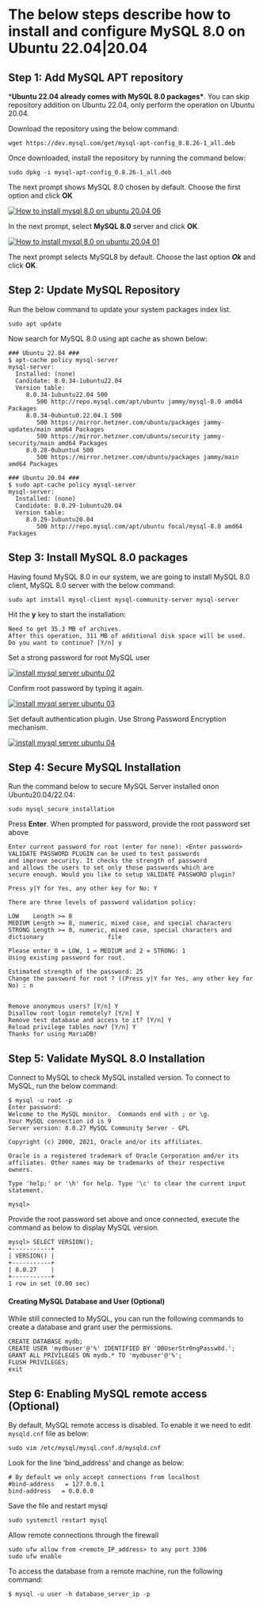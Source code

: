 #  The below steps describe how to install and configure MySQL 8.0 on Ubuntu 22.04|20.04



## Step 1: Add MySQL APT repository

***Ubuntu 22.04 already comes with MySQL 8.0 packages\***. You can skip repository addition on Ubuntu 22.04, only perform the operation on Ubuntu 20.04.

Download the repository using the below command:

```
wget https://dev.mysql.com/get/mysql-apt-config_0.8.26-1_all.deb
```

Once downloaded, install the repository by running the command below:

```
sudo dpkg -i mysql-apt-config_0.8.26-1_all.deb
```

The next prompt shows MySQL 8.0 chosen by default. Choose the first option and click **OK**

[![How to install mysql 8.0 on ubuntu 20.04 06](.assets/mysql8.0/ngcb23.webp)](https://computingforgeeks.com/wp-content/uploads/2020/10/How-to-install-mysql-8.0-on-ubuntu-20.04-06.png?ezimgfmt=rs:696x123/rscb23/ng:webp/ngcb23)

In the next prompt, select **MySQL 8.0** server and click **OK**.



[![How to install mysql 8.0 on ubuntu 20.04 01](.assets/mysql8.0/ngcb23-1699460711114-59.webp)](https://computingforgeeks.com/wp-content/uploads/2020/10/How-to-install-mysql-8.0-on-ubuntu-20.04-01.png?ezimgfmt=rs:696x106/rscb23/ng:webp/ngcb23)

The next prompt selects MySQL8 by default. Choose the last option ***Ok*** and click **OK**.

## Step 2: Update MySQL Repository

Run the below command to update your system packages index list.

```
sudo apt update
```

Now search for MySQL 8.0 using apt cache as shown below:

```
### Ubuntu 22.04 ###
$ apt-cache policy mysql-server
mysql-server:
  Installed: (none)
  Candidate: 8.0.34-1ubuntu22.04
  Version table:
     8.0.34-1ubuntu22.04 500
        500 http://repo.mysql.com/apt/ubuntu jammy/mysql-8.0 amd64 Packages
     8.0.34-0ubuntu0.22.04.1 500
        500 https://mirror.hetzner.com/ubuntu/packages jammy-updates/main amd64 Packages
        500 https://mirror.hetzner.com/ubuntu/security jammy-security/main amd64 Packages
     8.0.28-0ubuntu4 500
        500 https://mirror.hetzner.com/ubuntu/packages jammy/main amd64 Packages

### Ubuntu 20.04 ###
$ sudo apt-cache policy mysql-server
mysql-server:
  Installed: (none)
  Candidate: 8.0.29-1ubuntu20.04
  Version table:
     8.0.29-1ubuntu20.04
        500 http://repo.mysql.com/apt/ubuntu focal/mysql-8.0 amd64 Packages
```

## Step 3: Install MySQL 8.0 packages



Having found MySQL 8.0 in our system, we are going to install MySQL 8.0 client, MySQL 8.0 server with the below command:

```
sudo apt install mysql-client mysql-community-server mysql-server
```

Hit the **y** key to start the installation:

```
Need to get 35.3 MB of archives.
After this operation, 311 MB of additional disk space will be used.
Do you want to continue? [Y/n] y
```

Set a strong password for root MySQL user

[![install mysql server ubuntu 02](.assets/mysql8.0/ngcb23-1699460711114-60.webp)](https://computingforgeeks.com/wp-content/uploads/2021/11/install-mysql-server-ubuntu-02.png?ezimgfmt=rs:696x132/rscb23/ng:webp/ngcb23)

Confirm root password by typing it again.

[![install mysql server ubuntu 03](.assets/mysql8.0/ngcb23-1699460711114-61.webp)](https://computingforgeeks.com/wp-content/uploads/2021/11/install-mysql-server-ubuntu-03.png?ezimgfmt=rs:696x185/rscb23/ng:webp/ngcb23)

Set default authentication plugin. Use Strong Password Encryption mechanism.



[![install mysql server ubuntu 04](.assets/mysql8.0/ngcb23-1699460711114-62.webp)](https://computingforgeeks.com/wp-content/uploads/2021/11/install-mysql-server-ubuntu-04.png?ezimgfmt=rs:696x164/rscb23/ng:webp/ngcb23)

## Step 4: Secure MySQL Installation

Run the command below to secure MySQL Server installed onon Ubuntu20.04/22.04:

```
sudo mysql_secure_installation
```

Press **Enter**. When prompted for password, provide the root password set above

```
Enter current password for root (enter for none): <Enter password>
VALIDATE PASSWORD PLUGIN can be used to test passwords 
and improve security. It checks the strength of password 
and allows the users to set only those passwords which are 
secure enough. Would you like to setup VALIDATE PASSWORD plugin? 

Press y|Y for Yes, any other key for No: Y 

There are three levels of password validation policy: 

LOW    Length >= 8 
MEDIUM Length >= 8, numeric, mixed case, and special characters 
STRONG Length >= 8, numeric, mixed case, special characters and dictionary                  file 

Please enter 0 = LOW, 1 = MEDIUM and 2 = STRONG: 1
Using existing password for root. 

Estimated strength of the password: 25  
Change the password for root ? ((Press y|Y for Yes, any other key for No) : n


Remove anonymous users? [Y/n] Y 
Disallow root login remotely? [Y/n] Y 
Remove test database and access to it? [Y/n] Y 
Reload privilege tables now? [Y/n] Y 
Thanks for using MariaDB!
```



## Step 5: Validate MySQL 8.0 Installation

Connect to MySQL to check MySQL installed version. To connect to MySQL, run the below command:

```
$ mysql -u root -p
Enter password:
Welcome to the MySQL monitor.  Commands end with ; or \g.
Your MySQL connection id is 9
Server version: 8.0.27 MySQL Community Server - GPL

Copyright (c) 2000, 2021, Oracle and/or its affiliates.

Oracle is a registered trademark of Oracle Corporation and/or its
affiliates. Other names may be trademarks of their respective
owners.

Type 'help;' or '\h' for help. Type '\c' to clear the current input statement.

mysql>
```



Provide the root password set above and once connected, execute the command as below to display MySQL version.

```
mysql> SELECT VERSION();
+-----------+
| VERSION() |
+-----------+
| 8.0.27    |
+-----------+
1 row in set (0.00 sec)
```

#### Creating MySQL Database and User (Optional)

While still connected to MySQL, you can run the following commands to create a database and grant user the permissions.

```
CREATE DATABASE mydb;
CREATE USER 'mydbuser'@'%' IDENTIFIED BY 'DBUserStr0ngPassw0d.';
GRANT ALL PRIVILEGES ON mydb.* TO 'mydbuser'@'%'; 
FLUSH PRIVILEGES;
exit
```

## Step 6: Enabling MySQL remote access (Optional)

By default, MySQL remote access is disabled. To enable it we need to edit `mysqld.cnf` file as below:

```
sudo vim /etc/mysql/mysql.conf.d/mysqld.cnf
```

Look for the line ‘bind_address’ and change as below:

```
# By default we only accept connections from localhost 
#bind-address   = 127.0.0.1 
bind-address   = 0.0.0.0
```

Save the file and restart mysql

```
sudo systemctl restart mysql
```

Allow remote connections through the firewall

```
sudo ufw allow from <remote_IP_address> to any port 3306
sudo ufw enable
```

To access the database from a remote machine, run the following command:

```
$ mysql -u user -h database_server_ip -p
```